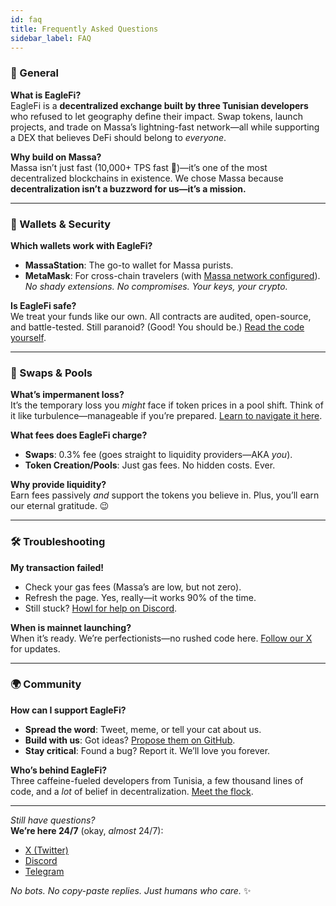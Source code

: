 ```yaml
---
id: faq
title: Frequently Asked Questions
sidebar_label: FAQ
---
```


### 🦅 General

**What is EagleFi?**  
EagleFi is a **decentralized exchange built by three Tunisian developers** who refused to let geography define their impact. Swap tokens, launch projects, and trade on Massa’s lightning-fast network—all while supporting a DEX that believes DeFi should belong to *everyone*.  

**Why build on Massa?**  
Massa isn’t just fast (10,000+ TPS fast 🚀)—it’s one of the most decentralized blockchains in existence. We chose Massa because **decentralization isn’t a buzzword for us—it’s a mission.**  

---

### 💼 Wallets & Security

**Which wallets work with EagleFi?**  
- **MassaStation**: The go-to wallet for Massa purists.  
- **MetaMask**: For cross-chain travelers (with [Massa network configured](#)).  
*No shady extensions. No compromises. Your keys, your crypto.*  

**Is EagleFi safe?**  
We treat your funds like our own. All contracts are audited, open-source, and battle-tested. Still paranoid? (Good! You should be.) [Read the code yourself](#github).  

---

### 🔄 Swaps & Pools

**What’s impermanent loss?**  
It’s the temporary loss you *might* face if token prices in a pool shift. Think of it like turbulence—manageable if you’re prepared. [Learn to navigate it here](#pools).  

**What fees does EagleFi charge?**

- **Swaps**: 0.3% fee (goes straight to liquidity providers—AKA *you*).  
- **Token Creation/Pools**: Just gas fees. No hidden costs. Ever.  

**Why provide liquidity?**  
Earn fees passively *and* support the tokens you believe in. Plus, you’ll earn our eternal gratitude. 😉  

---

### 🛠️ Troubleshooting

**My transaction failed!**

- Check your gas fees (Massa’s are low, but not zero).  
- Refresh the page. Yes, really—it works 90% of the time.  
- Still stuck? [Howl for help on Discord](https://discord.gg/eaglefi).  

**When is mainnet launching?**  
When it’s ready. We’re perfectionists—no rushed code here. [Follow our X](https://x.com/eaglefi) for updates.  

---

### 🌍 Community

**How can I support EagleFi?**

- **Spread the word**: Tweet, meme, or tell your cat about us.
- **Build with us**: Got ideas? [Propose them on GitHub](#).
- **Stay critical**: Found a bug? Report it. We’ll love you forever.  

**Who’s behind EagleFi?**  
Three caffeine-fueled developers from Tunisia, a few thousand lines of code, and a *lot* of belief in decentralization. [Meet the flock](#team).  

---

*Still have questions?*  
**We’re here 24/7** (okay, *almost* 24/7):  
- [X (Twitter)](https://x.com/eaglefi)  
- [Discord](https://discord.gg/eaglefi)  
- [Telegram](https://t.me/eaglefi)  

*No bots. No copy-paste replies. Just humans who care.* ✨